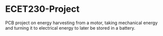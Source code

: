 # ECET230-Project
PCB project on energy harvesting from a motor, taking mechanical energy and turning it to electrical energy to later be stored in a battery.
